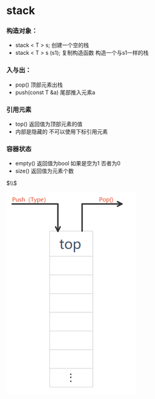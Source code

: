 # stack

### 构造对象：

- stack      < T > s; 创建一个空的栈
- stack      < T > s (s1); 复制构造函数 构造一个与s1一样的栈

### 入与出：

- pop() 顶部元素出栈
- push(const      T &a) 尾部推入元素a

### 引用元素

- top()      返回值为顶部元素的值
- 内部是隐藏的 不可以使用下标引用元素

### 容器状态

- empty()      返回值为bool 如果是空为1 否者为0
- size()      返回值为元素个数

$\\$

![image-20200115185623696](stack.assets/image-20200115185623696.png)